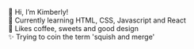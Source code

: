 💫 Hi, I’m Kimberly! 
<br>
🌿 Currently learning HTML, CSS, Javascript and React
<br>
🍒 Likes coffee, sweets and good design
<br>
✨ Trying to coin the term 'squish and merge'

<!---
kimbcheh/kimbcheh is a ✨ special ✨ repository because its `README.md` (this file) appears on your GitHub profile.
You can click the Preview link to take a look at your changes.
--->
